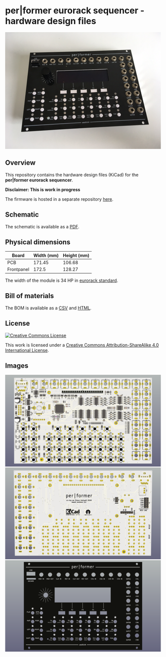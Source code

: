 # per|former eurorack sequencer - hardware design files

<a href="images/sequencer.jpg"><img src="images/sequencer.jpg"/></a>

## Overview

This repository contains the hardware design files (KiCad) for the **per|former eurorack sequencer**.

**Disclaimer: This is work in progress**

The firmware is hosted in a separate repository [here](https://github.com/westlicht/eurorack-sequencer).

## Schematic

The schematic is available as a [PDF](schematic.pdf).

## Physical dimensions

| Board      | Width (mm) | Height (mm) |
| ---------- | ---------- | ----------- |
| PCB        | 171.45     | 106.68      |
| Frontpanel | 172.5      | 128.27      |

The width of the module is 34 HP in [eurorack standard](http://www.doepfer.de/a100_man/a100m_e.htm).

## Bill of materials

The BOM is available as a [CSV](bom/bom.csv) and [HTML](bom/bom.html).

## License

<a rel="license" href="http://creativecommons.org/licenses/by-sa/4.0/"><img alt="Creative Commons License" style="border-width:0" src="https://i.creativecommons.org/l/by-sa/4.0/80x15.png" /></a>

This work is licensed under a [Creative Commons Attribution-ShareAlike 4.0 International License](http://creativecommons.org/licenses/by-sa/4.0/).

## Images

<a href="images/sequencer-front.png"><img src="images/sequencer-front.png"/></a>
<a href="images/sequencer-back.png"><img src="images/sequencer-back.png"/></a>
<a href="images/frontpanel.png"><img src="images/frontpanel.png"/></a>
